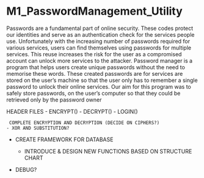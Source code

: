 # M1_PasswordManagement_Utility

Passwords are a fundamental part of online security. 
These codes protect our identities and serve as an authentication check for the services people use. 
Unfortunately with the increasing number of passwords required for various services, users can find themselves using passwords for multiple services. 
This reuse increases the risk for the user as a compromised account can unlock more services to the attacker. 
Password manager is a program that helps users create unique passwords without the need to memorise these words. 
These created passwords are for services are stored on the user’s machine so that the user only has to remember a single password to unlock their online services.
Our aim for this program was to safely store passwords, on the user’s computer so that they could be retrieved only by the password owner















HEADER FILES
    - ENCRYPT()
    - DECRYPT()
    - LOGIN()
    
    
    
     COMPLETE ENCRYPTION AND DECRYPTION (DECIDE ON CIPHERS?)
    - XOR AND SUBSTITUTION?
    
- CREATE FRAMEWORK FOR DATABASE
  - INTRODUCE & DESIGN NEW FUNCTIONS BASED ON STRUCTURE CHART
  
- DEBUG?
